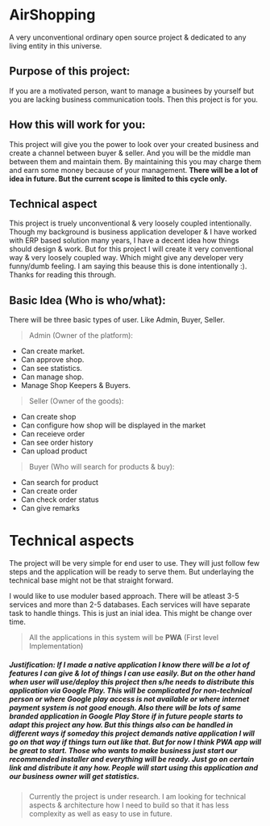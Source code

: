 # AirShopping
A very unconventional ordinary open source project &amp; dedicated to any living entity in this universe.

## Purpose of this project:
If you are a motivated person, want to manage a businees by yourself but you are lacking business communication
tools. Then this project is for you.

## How this will work for you:
This project will give you the power to look over your created business and create a channel between buyer & seller.
And you will be the middle man between them and maintain them. By maintaining this you may charge them and earn some money
because of your management. **There will be a lot of idea in future. But the current scope is limited to this cycle only.**

## Technical aspect
This project is truely unconventional & very loosely coupled intentionally. Though my background is business application developer
& I have worked with ERP based solution many years, I have a decent idea how things should design & work. But for this project I will
create it very conventional way & very loosely coupled way. Which might give any developer very funny/dumb feeling. I am saying this beause this is done intentionally :). Thanks for reading this through.

## Basic Idea (Who is who/what):
There will be three basic types of user. Like Admin, Buyer, Seller.

> Admin (Owner of the platform):
* Can create market. 
* Can approve shop.
* Can see statistics.
* Can manage shop.
* Manage Shop Keepers & Buyers.

> Seller (Owner of the goods):
* Can create shop
* Can configure how shop will be displayed in the market
* Can receieve order
* Can see order history
* Can upload product

> Buyer (Who will search for products & buy):
* Can search for product
* Can create order
* Can check order status
* Can give remarks

# Technical aspects
The project will be very simple for end user to use. They will just follow few steps and the application
will be ready to serve them. But underlaying the technical base might not be that straight forward.

I would like to use moduler based approach. There will be atleast 3-5 services and more than 2-5 databases.
Each services will have separate task to handle things. This is just an inial idea. This might be change over time.

> All the applications in this system will be **PWA** (First level Implementation)

##### Justification: If I made a native application I know there will be a lot of features I can give & lot of things I can use easily. But on the other hand when user will use/deploy this project then s/he needs to distribute this application via Google Play. This will be complicated for non-technical person or where Google play access is not available or where internet payment system is not good enough. Also there will be lots of same branded application in Google Play Store if in future people starts to adapt this project any how. But this things also can be handled in different ways if someday this project demands native application I will go on that way if things turn out like that. But for now I think PWA app will be great to start. Those who wants to make business just start our recommended installer and everything will be ready. Just go on certain link and distribute it any how. People will start using this application and our business owner will get statistics. 

> Currently the project is under research. I am looking for technical aspects & architecture how I need to build so that it has less complexity as well as easy to use in future.



